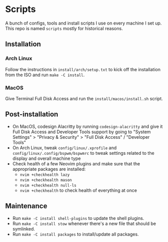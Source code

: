 # Scripts

A bunch of configs, tools and install scripts I use on every machine I set up. This repo is named `scripts` mostly for historical reasons.

## Installation

### Arch Linux

Follow the instructions in `install/arch/setup.txt` to kick off the installation from the ISO and run `make -C install`.

### MacOS

Give Terminal Full Disk Access and run the `install/macos/install.sh` script.

## Post-installation

- On MacOS, codesign Alacritty by running `codesign-alacritty` and give it Full Disk Access and Developer Tools support by going to "System Settings" > "Privacy & Security" > "Full Disk Access" / "Developer Tools"
- On Arch Linux, tweak `config/linux/.xprofile` and `config/linux/.config/bspwm/bspwmrc` to tweak settings related to the display and overall machine type
- Check health of a few Neovim plugins and make sure that the appropriate packages are installed:
    - `nvim +checkhealth lazy`
    - `nvim +checkhealth mason`
    - `nvim +checkhealth null-ls`
    - `nvim +checkhealth` to check health of everything at once

## Maintenance

- Run `make -C install shell-plugins` to update the shell plugins.
- Run `make -C install stow` whenever there's a new file that should be symlinked.
- Run `make -C install packages` to install/update all packages.
